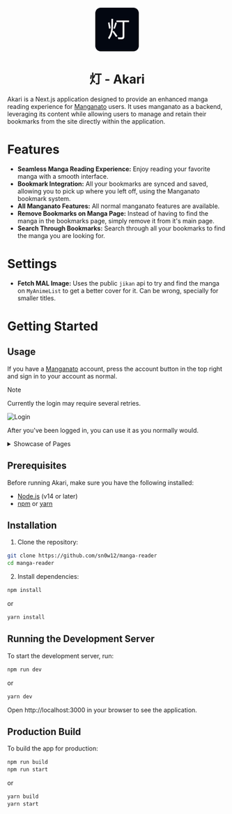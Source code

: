<p align="center">
  <img src="./public/img/icon.png" alt="Icon" width="100" />
</p>

<h1 align="center">灯 - Akari</h1>

Akari is a Next.js application designed to provide an enhanced manga reading experience for [Manganato](https://manganato.com/) users. It uses manganato as a backend, leveraging its content while allowing users to manage and retain their bookmarks from the site directly within the application.

# Features

- **Seamless Manga Reading Experience:** Enjoy reading your favorite manga with a smooth interface.
- **Bookmark Integration:** All your bookmarks are synced and saved, allowing you to pick up where you left off, using the Manganato bookmark system.
- **All Manganato Features:** All normal manganato features are available.
- **Remove Bookmarks on Manga Page:** Instead of having to find the manga in the bookmarks page, simply remove it from it's main page.
- **Search Through Bookmarks:** Search through all your bookmarks to find the manga you are looking for.

# Settings

- **Fetch MAL Image:** Uses the public `jikan` api to try and find the manga on `MyAnimeList` to get a better cover for it. Can be wrong, specially for smaller titles.

# Getting Started

## Usage

If you have a [Manganato](https://manganato.com/) account, press the account button in the top right and sign in to your account as normal.

> [!NOTE]
> Currently the login may require several retries.

![Login](https://i.imgur.com/NtVKEvt.png)

After you've been logged in, you can use it as you normally would.

<details>
  <summary>Showcase of Pages</summary>

### Front Page

![FrontPage](https://i.imgur.com/4c5yLKB.png)

### Bookmarks

![Bookmarks](https://i.imgur.com/Jub6Dbg.png)

### Manga

![Manga](https://i.imgur.com/1zyTaW1.png)

### Genre

![Genre](https://i.imgur.com/AxchlG8.png)

</details>

## Prerequisites

Before running Akari, make sure you have the following installed:

- [Node.js](https://nodejs.org/) (v14 or later)
- [npm](https://www.npmjs.com/) or [yarn](https://yarnpkg.com/)

## Installation

1. Clone the repository:

```bash
git clone https://github.com/sn0w12/manga-reader
cd manga-reader
```

2. Install dependencies:

```bash
npm install
```

or

```bash
yarn install
```

## Running the Development Server

To start the development server, run:

```bash
npm run dev
```

or

```bash
yarn dev
```

Open http://localhost:3000 in your browser to see the application.

## Production Build

To build the app for production:

```bash
npm run build
npm run start
```

or

```bash
yarn build
yarn start
```
